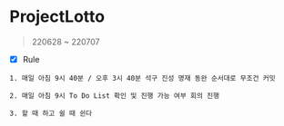 # ProjectLotto

> 220628 ~ 220707

* [x] Rule
```
1. 매일 아침 9시 40분 / 오후 3시 40분 석구 진성 명재 동완 순서대로 무조건 커밋

2. 매일 아침 9시 To Do List 확인 및 진행 가능 여부 회의 진행

3. 할 때 하고 쉴 때 쉰다

```

